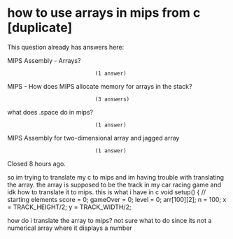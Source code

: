 
# how to use arrays in mips from c [duplicate]







This question already has answers here:
                        
                    



MIPS Assembly - Arrays?

                                (1 answer)
                            


MIPS - How does MIPS allocate memory for arrays in the stack?

                                (3 answers)
                            


what does .space do in mips?

                                (1 answer)
                            


MIPS Assembly for two-dimensional array and jagged array

                                (1 answer)
                            

Closed 8 hours ago.



so im trying to translate my c to mips and im having trouble with translating the array. the array is supposed to be the track in my car racing game and idk how to translate it to mips.
this is what i have in c
void setup()
{
    // starting elements
    score = 0;
    gameOver = 0;
    level = 0;
    arr[100][2];
    n = 100;
    x = TRACK_HEIGHT/2;
    y = TRACK_WIDTH/2;

how do i translate the array to mips?
not sure what to do since its not a numerical array where it displays a number

        